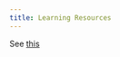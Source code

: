 ```yaml
---
title: Learning Resources
---
```


<Intro>

See [this](https://www.cloudflare.com/learning)

</Intro>